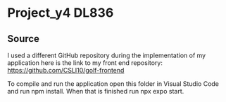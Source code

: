 # Project_y4 DL836
## Source
I used a different GitHub repository during the implementation of my application here is the link to my front end repository: https://github.com/CSLI10/golf-frontend



To compile and run the application open this folder in Visual Studio Code and run npm install. When that is finished run npx expo start. 
